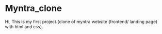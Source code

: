 # Myntra_clone
Hi, This is my first project.{clone of myntra website (frontend/ landing page) with html and css}.
